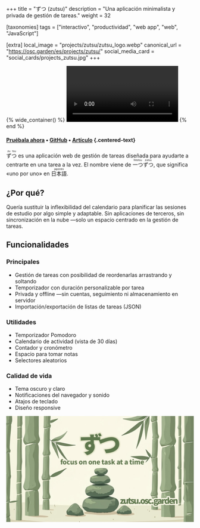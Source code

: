 +++
title = "ずつ (zutsu)"
description = "Una aplicación minimalista y privada de gestión de tareas."
weight = 32

[taxonomies]
tags = ["interactivo", "productividad", "web app", "web", "JavaScript"]

[extra]
local_image = "projects/zutsu/zutsu_logo.webp"
canonical_url = "https://osc.garden/es/projects/zutsu/"
social_media_card = "social_cards/projects_zutsu.jpg"
+++

{% wide_container() %}
<video controls src="https://cdn.jsdelivr.net/gh/welpo/zutsu/assets/ずつ_demo.mov" title="demostración de zutsu"></video>
{% end %}

#### [Pruébala ahora](https://zutsu.osc.garden) • [GitHub](https://github.com/welpo/zutsu) • [Artículo](https://osc.garden/es/blog/zutsu-offline-task-planner-web-app/) {.centered-text}

<ruby>ず<rt>zu</rt>つ<rt>tsu</rt></ruby> es una aplicación web de gestión de tareas diseñada para ayudarte a centrarte en una tarea a la vez. El nombre viene de <ruby>一つ<rt>hitotsu</rt>ずつ<rt>zutsu</rt></ruby>, que significa «uno por uno» en <ruby>日本語<rt>japonés</rt></ruby>.

## ¿Por qué?

Quería sustituir la inflexibilidad del calendario para planificar las sesiones de estudio por algo simple y adaptable. Sin aplicaciones de terceros, sin sincronización en la nube —solo un espacio centrado en la gestión de tareas.

## Funcionalidades

### Principales

- Gestión de tareas con posibilidad de reordenarlas arrastrando y soltando
- Temporizador con duración personalizable por tarea
- Privada y offline —sin cuentas, seguimiento ni almacenamiento en servidor
- Importación/exportación de listas de tareas (JSON)

### Utilidades

- Temporizador Pomodoro
- Calendario de actividad (vista de 30 días)
- Contador y cronómetro
- Espacio para tomar notas
- Selectores aleatorios

### Calidad de vida

- Tema oscuro y claro
- Notificaciones del navegador y sonido
- Atajos de teclado
- Diseño responsive

[![tarjeta social de zutsu](social_cards/projects_zutsu.jpg)](https://zutsu.osc.garden)
